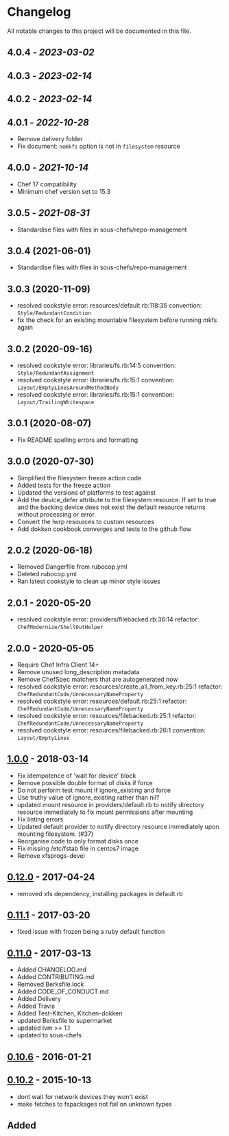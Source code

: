 # Changelog

All notable changes to this project will be documented in this file.

## 4.0.4 - *2023-03-02*

## 4.0.3 - *2023-02-14*

## 4.0.2 - *2023-02-14*

## 4.0.1 - *2022-10-28*

- Remove delivery folder
- Fix document: `nomkfs` option is not in `filesystem` resource

## 4.0.0 - *2021-10-14*

- Chef 17 compatibility
- Minimum chef version set to 15.3

## 3.0.5 - *2021-08-31*

- Standardise files with files in sous-chefs/repo-management

## 3.0.4 (2021-06-01)

- Standardise files with files in sous-chefs/repo-management

## 3.0.3 (2020-11-09)

- resolved cookstyle error: resources/default.rb:118:35 convention: `Style/RedundantCondition`
- fix the check for an existing mountable filesystem before running mkfs again

## 3.0.2 (2020-09-16)

- resolved cookstyle error: libraries/fs.rb:14:5 convention: `Style/RedundantAssignment`
- resolved cookstyle error: libraries/fs.rb:15:1 convention: `Layout/EmptyLinesAroundMethodBody`
- resolved cookstyle error: libraries/fs.rb:15:1 convention: `Layout/TrailingWhitespace`

## 3.0.1 (2020-08-07)

- Fix README spelling errors and formatting

## 3.0.0 (2020-07-30)

- Simplified the filesystem freeze action code
- Added tests for the freeze action
- Updated the versions of platforms to test against
- Add the device_defer attribute to the filesystem resource. If set to true and the backing device does not exist the default resource returns without processing or error.
- Convert the lwrp resources to custom resources
- Add dokken cookbook converges and tests to the github flow

## 2.0.2 (2020-06-18)

- Removed Dangerfile from rubocop.yml
- Deleted rubocop.yml
- Ran latest cookstyle to clean up minor style issues

## 2.0.1 - 2020-05-20

- resolved cookstyle error: providers/filebacked.rb:36:14 refactor: `ChefModernize/ShellOutHelper`

## 2.0.0 - 2020-05-05

- Require Chef Infra Client 14+
- Remove unused long_description metadata
- Remove ChefSpec matchers that are autogenerated now
- resolved cookstyle error: resources/create_all_from_key.rb:25:1 refactor: `ChefRedundantCode/UnnecessaryNameProperty`
- resolved cookstyle error: resources/default.rb:25:1 refactor: `ChefRedundantCode/UnnecessaryNameProperty`
- resolved cookstyle error: resources/filebacked.rb:25:1 refactor: `ChefRedundantCode/UnnecessaryNameProperty`
- resolved cookstyle error: resources/filebacked.rb:26:1 convention: `Layout/EmptyLines`

## [1.0.0] - 2018-03-14

- Fix idempotence of 'wait for device' block
- Remove possible double format of disks if force
- Do not perform test mount if ignore_existing and force
- Use truthy value of ignore_existing rather than nil?
- updated mount resource in providers/default.rb to notify directory resource immediately to fix mount permissions after mounting
- Fix linting errors
- Updated default provider to notify directory resource immediately upon mounting filesystem. (#37)
- Reorganise code to only format disks once
- Fix missing /etc/fstab file in centos7 image
- Remove xfsprogs-devel

## [0.12.0] - 2017-04-24

- removed xfs dependency, installing packages in default.rb

## [0.11.1] - 2017-03-20

- fixed issue with frozen being a ruby default function

## [0.11.0] - 2017-03-13

- Added CHANGELOG.md
- Added CONTRIBUTING.md
- Removed Berksfile.lock
- Added CODE_OF_CONDUCT.md
- Added Delivery
- Added Travis
- Added Test-Kitchen, Kitchen-dokken
- updated Berksfile to supermarket
- updated lvm >= 1.1
- updated to sous-chefs

## [0.10.6] - 2016-01-21

## [0.10.2] - 2015-10-13

- dont wait for network devices they won't exist
- make fetches to fspackages not fail on unknown types

## Added

[0.10.2]: https://github.com/sous-chefs/filesystem/compare/v0.8.2...v0.10.2
[0.10.6]: https://github.com/sous-chefs/filesystem/compare/v0.10.2...v0.10.6
[0.11.0]: https://github.com/sous-chefs/filesystem/compare/v0.10.6...v0.11.0
[0.11.1]: https://github.com/sous-chefs/filesystem/compare/v0.11.0...v0.11.1
[0.12.0]: https://github.com/sous-chefs/filesystem/compare/v0.11.1...v0.12.0
[1.0.0]: https://github.com/sous-chefs/filesystem/compare/v0.12.0...v1.0.0
[2.0.2 (2020-06-18)]: https://github.com/sous-chefs/filesystem/compare/v0.12.0...HEAD
